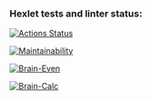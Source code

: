 ### Hexlet tests and linter status:

[![Actions Status](https://github.com/TAndrei17/js-starter-project-44/workflows/hexlet-check/badge.svg)](https://github.com/TAndrei17/js-starter-project-44/actions)

[![Maintainability](https://api.codeclimate.com/v1/badges/d230cbd47d78747795c2/maintainability)](https://codeclimate.com/github/TAndrei17/js-starter-project-44/maintainability)

[![Brain-Even](https://asciinema.org/a/ki5bTSguoIu4gg6iRe8xJm2Jx.svg)](https://asciinema.org/a/ki5bTSguoIu4gg6iRe8xJm2Jx)

[![Brain-Calc](https://asciinema.org/a/Ui9qEZDcl8Katozd4WOX3bdtP.svg)](https://asciinema.org/a/Ui9qEZDcl8Katozd4WOX3bdtP)
